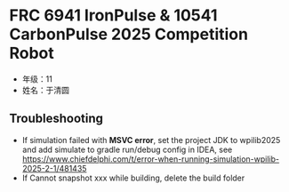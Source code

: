 # FRC 6941 IronPulse & 10541 CarbonPulse 2025 Competition Robot

- 年级：11
- 姓名：于清圆

## Troubleshooting

- If simulation failed with **MSVC error**, set the project JDK to wpilib2025 and add simulate to gradle run/debug
  config in IDEA, see https://www.chiefdelphi.com/t/error-when-running-simulation-wpilib-2025-2-1/481435
- If Cannot snapshot xxx while building, delete the build folder

